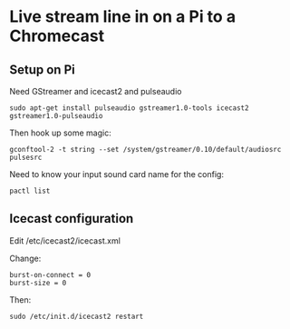 # Live stream line in on a Pi to a Chromecast

## Setup on Pi

Need GStreamer and icecast2 and pulseaudio

    sudo apt-get install pulseaudio gstreamer1.0-tools icecast2 gstreamer1.0-pulseaudio

Then hook up some magic:

    gconftool-2 -t string --set /system/gstreamer/0.10/default/audiosrc pulsesrc

Need to know your input sound card name for the config:

    pactl list

## Icecast configuration

Edit /etc/icecast2/icecast.xml

Change:

    burst-on-connect = 0
    burst-size = 0

Then:

    sudo /etc/init.d/icecast2 restart
